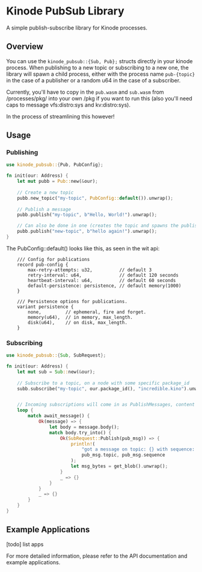 # Kinode PubSub Library

A simple publish-subscribe library for Kinode processes.

## Overview

You can use the `kinode_pubsub::{Sub, Pub};` structs directly in your kinode process. When publishing to a new topic or subscribing to a new one, the library will spawn a child process, either with the process name `pub-{topic}` in the case of a publisher or a random u64 in the case of a subscriber.

Currently, you'll have to copy in the `pub.wasm` and `sub.wasm` from /processes/pkg/ into your own /pkg if you want to run this (also you'll need caps to message vfs:distro:sys and kv:distro:sys).

In the process of streamlining this however!

## Usage

### Publishing

```rust
use kinode_pubsub::{Pub, PubConfig};

fn init(our: Address) {
    let mut pubb = Pub::new(&our);
    
    // Create a new topic
    pubb.new_topic("my-topic", PubConfig::default()).unwrap();
    
    // Publish a message
    pubb.publish("my-topic", b"Hello, World!").unwrap();

    // Can also be done in one (creates the topic and spawns the publisher if you already haven't)
    pubb.publish("new-topic", b"hello again!").unwrap();
}
```

The PubConfig::default() looks like this, as seen in the wit api:

```wit
    /// Config for publications
    record pub-config {
        max-retry-attempts: u32,          // default 3
        retry-interval: u64,              // default 120 seconds
        heartbeat-interval: u64,          // default 60 seconds
        default-persistence: persistence, // default memory(1000)
    }

    /// Persistence options for publications.
    variant persistence {
        none,         // ephemeral, fire and forget.
        memory(u64),  // in memory, max_length.
        disk(u64),    // on disk, max_length.
    }
```

### Subscribing

```rust
use kinode_pubsub::{Sub, SubRequest};

fn init(our: Address) {
    let mut sub = Sub::new(&our);
    
    // Subscribe to a topic, on a node with some specific package_id
    subb.subscribe("my-topic", our.package_id(), "incredible.kino").unwrap();


    // Incoming subscriptions will come in as PublishMessages, content is in the blob!
    loop {
        match await_message() {
            Ok(message) => {
                let body = message.body();
                match body.try_into() {
                    Ok(SubRequest::Publish(pub_msg)) => {
                        println!(
                            "got a message on topic: {} with sequence: {}",
                            pub_msg.topic, pub_msg.sequence
                        );
                        let msg_bytes = get_blob().unwrap();
                    }
                    _ => {}
                }
            }
            _ => {}
        }
    }
}
```

## Example Applications

[todo] list apps

For more detailed information, please refer to the API documentation and example applications.
